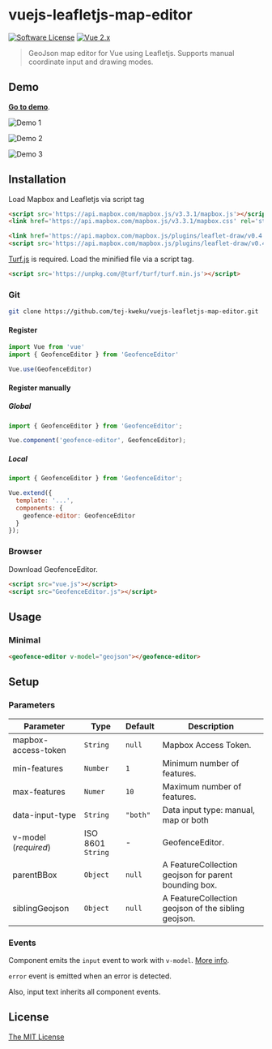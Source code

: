 # vuejs-leafletjs-map-editor

[![Software License](https://img.shields.io/badge/license-MIT-brightgreen.svg?style=flat-square)](LICENSE)
[![Vue 2.x](https://img.shields.io/badge/vue-2.x-brightgreen.svg?style=flat-square)](https://vuejs.org)

> GeoJson map editor for Vue using Leafletjs. Supports manual coordinate input and drawing modes.

## Demo

**[Go to demo](http://tej-kweku.github.io/vuejs-leafletjs-map-editor)**.

![Demo 1](https://tej-kweku.github.io/vuejs-leafletjs-map-editor/img/demo3.jpg)

![Demo 2](https://tej-kweku.github.io/vuejs-leafletjs-map-editor/img/demo4.jpg)

![Demo 3](https://tej-kweku.github.io/vuejs-leafletjs-map-editor/img/demo5.jpg)

## Installation

Load Mapbox and Leafletjs via script tag

```html
<script src='https://api.mapbox.com/mapbox.js/v3.3.1/mapbox.js'></script>
<link href='https://api.mapbox.com/mapbox.js/v3.3.1/mapbox.css' rel='stylesheet' />

<link href='https://api.mapbox.com/mapbox.js/plugins/leaflet-draw/v0.4.10/leaflet.draw.css' rel='stylesheet' />
<script src='https://api.mapbox.com/mapbox.js/plugins/leaflet-draw/v0.4.10/leaflet.draw.js'></script>

```

[Turf.js](https://turfjs.org/) is required.
Load the minified file via a script tag.

```html
<script src='https://unpkg.com/@turf/turf/turf.min.js'></script>
```

### Git

```bash
git clone https://github.com/tej-kweku/vuejs-leafletjs-map-editor.git
```

#### Register

```js
import Vue from 'vue'
import { GeofenceEditor } from 'GeofenceEditor'

Vue.use(GeofenceEditor)
```

#### Register manually

##### Global

```js
import { GeofenceEditor } from 'GeofenceEditor';

Vue.component('geofence-editor', GeofenceEditor);
```

##### Local

```js
import { GeofenceEditor } from 'GeofenceEditor';

Vue.extend({
  template: '...',
  components: {
    geofence-editor: GeofenceEditor
  }
});
```

### Browser

Download GeofenceEditor.

```html
<script src="vue.js"></script>
<script src="GeofenceEditor.js"></script>
```


## Usage

### Minimal

```html
<geofence-editor v-model="geojson"></geofence-editor>
```

## Setup

### Parameters

Parameter | Type | Default | Description
--------- | ---- | ------- | -----------
mapbox-access-token | `String` | `null` | Mapbox Access Token.
min-features | `Number` | `1` | Minimum number of features.
max-features | `Numer` | `10` | Maximum number of features.
data-input-type | `String` | `"both"` | Data input type: manual, map or both
v-model (*required*) | ISO 8601 `String` | - | GeofenceEditor.
parentBBox | `Object` | `null` | A FeatureCollection geojson for parent bounding box.
siblingGeojson | `Object` | `null` | A FeatureCollection geojson of the sibling geojson.

<!-- 
### Internationalization

Date internationalization depends on luxon. [Set the default locale](https://moment.github.io/luxon/docs/manual/intl.html#setting-the-default).

```js
import { Settings } from 'luxon'

Settings.defaultLocale = 'es'
``` -->

### Events

Component emits the `input` event to work with `v-model`. [More info](https://vuejs.org/v2/guide/components.html#Form-Input-Components-using-Custom-Events).

`error` event is emitted when an error is detected.

Also, input text inherits all component events.

## License

[The MIT License](http://opensource.org/licenses/MIT)
